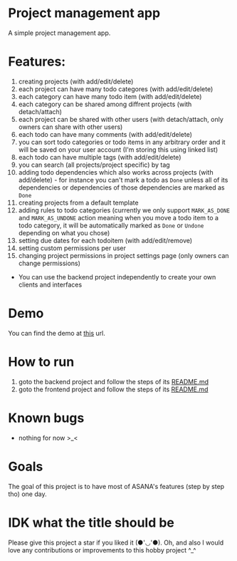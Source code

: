 # Project management app

A simple project management app.

# Features:

1. creating projects (with add/edit/delete)
2. each project can have many todo categores (with add/edit/delete)
3. each category can have many todo item (with add/edit/delete)
4. each category can be shared among diffrent projects (with detach/attach)
5. each project can be shared with other users (with detach/attach, only owners can share with other users)
6. each todo can have many comments (with add/edit/delete)
7. you can sort todo categories or todo items in any arbitrary order and it will be saved on your user account (I'm storing this using linked list)
8. each todo can have multiple tags (with add/edit/delete)
9. you can search (all projects/project specific) by tag
10. adding todo dependencies which also works across projects (with add/delete) - for instance you can't mark a todo as `Done` unless all of its dependencies or dependencies of those dependencies are marked as `Done`
11. creating projects from a default template
12. adding rules to todo categories (currently we only support `MARK_AS_DONE` and `MARK_AS_UNDONE` action meaning when you move a todo item to a todo category, it will be automatically marked as `Done` or `Undone` depending on what you chose)
13. setting due dates for each todoitem (with add/edit/remove)
14. setting custom permissions per user
15. changing project permissions in project settings page (only owners can change permissions)

- You can use the backend project independently to create your own clients and interfaces

# Demo

You can find the demo at [this](https://project-management-fohoov.vercel.app) url.

# How to run

1. goto the backend project and follow the steps of its [README.md](https://github.com/FoHoOV/project-management/blob/master/backend/README.md)
2. goto the frontend project and follow the steps of its [README.md](https://github.com/FoHoOV/project-management/blob/master/frontend/README.md)

# Known bugs

- nothing for now >_<

# Goals

The goal of this project is to have most of ASANA's features (step by step tho)
one day.

# IDK what the title should be

Please give this project a star if you liked it (●'◡'●). Oh, and also I would love any contributions or improvements to this hobby project ^_^
